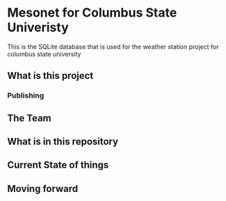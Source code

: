 # Mesonet for Columbus State Univeristy
This is the SQLite database that is used for the weather station project for columbus state university


## What is this project


### Publishing


## The Team


## What is in this repository


## Current State of things


## Moving forward
